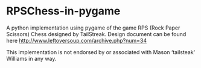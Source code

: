 # RPSChess-in-pygame
A python implementation using pygame of the game RPS (Rock Paper Scissors) Chess designed by TailStreak. 
Design document can be found here http://www.leftoversoup.com/archive.php?num=34

This implementation is not endorsed by or associated with Mason ‘tailsteak‘ Williams in any way.
